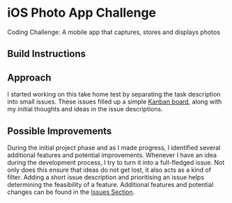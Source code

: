 # iOS Photo App Challenge
Coding Challenge: A mobile app that captures, stores and displays photos

## Build Instructions


## Approach
I started working on this take home test by separating the task description into small issues. These issues filled up a simple [Kanban board](https://github.com/easytargetmixel/ios-photo-app-challenge/projects/1), along with my initial thoughts and ideas in the issue descriptions. 

## Possible Improvements

During the initial project phase and as I made progress, I identified several additional features and potential improvements. Whenever I have an idea during the development process, I try to turn it into a full-fledged issue. Not only does this ensure that ideas do not get lost, it also acts as a kind of filter. Adding a short issue description and prioritising an issue helps determining the feasibility of a feature. Additional features and potential changes can be found in the [Issues Section](https://github.com/easytargetmixel/ios-photo-app-challenge/issues).

